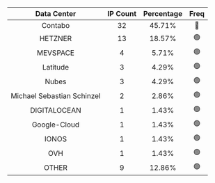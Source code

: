 | Data Center | IP Count | Percentage | Freq |
|:------------:|:--------:|:-----------:|:-----:|
| Contabo | 32 | 45.71% | 🔴 |
| HETZNER | 13 | 18.57% | 🟢 |
| MEVSPACE | 4 | 5.71% | 🟢 |
| Latitude | 3 | 4.29% | 🟢 |
| Nubes | 3 | 4.29% | 🟢 |
| Michael Sebastian Schinzel | 2 | 2.86% | 🟢 |
| DIGITALOCEAN | 1 | 1.43% | 🟢 |
| Google-Cloud | 1 | 1.43% | 🟢 |
| IONOS | 1 | 1.43% | 🟢 |
| OVH | 1 | 1.43% | 🟢 |
| OTHER | 9 | 12.86% | 🟢 |
